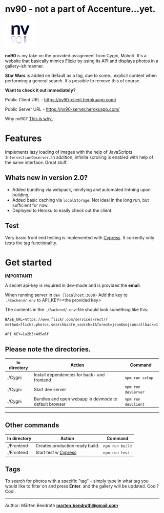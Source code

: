 # nv90 - not a part of Accenture...yet.

![Logotype](./nv90-logo.png)

**nv90** is my take on the provided assignment from Cygni, Malmö.
It's a website that basically mimics [Flickr](www.flickr.com) by using its API and displays photos in a gallery-ish manner.

**Star Wars** is added on default as a tag, due to some...explicit content when performing a general search. It's possible to remove this of course.

**Want to check it out immediately?**

Public Client URL - https://nv90-client.herokuapp.com/

Public Server URL - https://nv90-server.herokuapp.com/

Why nv90? [This is why.](https://www.google.se/maps/place/Cygni+Syd/@55.6066366,12.99353,17z/data=!3m1!4b1!4m5!3m4!1s0x4653a329ca757dc3:0xf3379b29cb6695ec!8m2!3d55.6066624!4d12.9956981)

# **Features**

Implements lazy loading of images with the help of JavaScripts `IntersectionObserver`. In addition, infinite scrolling is enabled with help of the same interface. Great stuff.

## **Whats new in version 2.0?**

- Added bundling via webpack, minifying and automated lintning upon building.
- Added basic caching via `localStorage`. Not ideal in the long run, but sufficient for now.
- Deployed to Heroku to easily check out the client.

## **Test**

Very basic front end testing is implemented with [Cypress](cypress.io). It currently only tests the tag functionality.

# **Get started**

**IMPORTANT!**

A secret api-key is required in dev-mode and is provided the **email**. 

When running server in `dev (localhost:3000)` Add the key to `./Backend/.env` to API_KEY=<the provided key\>

The contents in the `./Backend/.env`-file should look something like this:

`BASE_URL=https://www.flickr.com/services/rest/?method=flickr.photos.search&safe_search=1&format=json&nojsoncallback=1`  

`API_KEY=1a2b3c4d5e6f`




## Please note the directories.

| In directory | Action                                                | Command             |
| ------------ | ----------------------------------------------------- | ------------------- |
| ./Cygni      | Install dependencies for back- and frontend           | `npm run setup`     |
| ./Cygni      | Start dev server                                      | `npm run devServer` |
| ./Cygni      | Bundles and open webapp in devmode to default browser | `npm run devClient` |
---------------------------------------------------------------------------------------------------
## Other commands
| In directory | Action                                                | Command             |
| ------------ | ----------------------------------------------------- | ------------------- |
| ./Frontend   | Creates production ready build.                       | `npm run build`     |
| ./Frontend   | Start test w [Cypress](cypress.io)                    | `npm run test`      |

## **Tags**

To search for photos with a specific "tag" - simply type in what tag you would like to filter on and press **Enter**. and the gallery will be updated. Cool? Cool.

---

Author: Mårten Bendroth **marten.bendroth@gmail.com**
